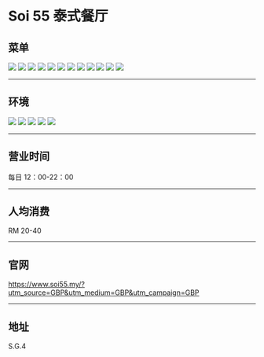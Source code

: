 # Soi 55 泰式餐厅

## 菜单

<div class="image-slide">
<img src="https://img.xmummap.com/S_soi_menu1.webp">
<img src="https://img.xmummap.com/S_soi_menu2.webp">
<img src="https://img.xmummap.com/S_soi_menu3.webp">
<img src="https://img.xmummap.com/S_soi_menu4.webp">
<img src="https://img.xmummap.com/S_soi_menu5.webp">
<img src="https://img.xmummap.com/S_soi_menu6.webp">
<img src="https://img.xmummap.com/S_soi_menu7.webp">
<img src="https://img.xmummap.com/S_soi_menu8.webp">
<img src="https://img.xmummap.com/S_soi_menu9.webp">
<img src="https://img.xmummap.com/S_soi_menu10.webp">
<img src="https://img.xmummap.com/S_soi_menu11.webp">
<img src="https://img.xmummap.com/S_soi_menu12.webp">
</div>

---

## 环境

<div class="image-slide">
<img src="https://img.xmummap.com/S_soi_surd1.webp">
<img src="https://img.xmummap.com/S_soi_surd2.webp">
<img src="https://img.xmummap.com/S_soi_surd3.webp">
<img src="https://img.xmummap.com/S_soi_surd4.webp">
<img src="https://img.xmummap.com/S_soi_surd5.webp">
</div>

---

## 营业时间

每日 12：00-22：00

---

## 人均消费

RM 20-40

---

## 官网

https://www.soi55.my/?utm_source=GBP&utm_medium=GBP&utm_campaign=GBP

---

## 地址

S.G.4
